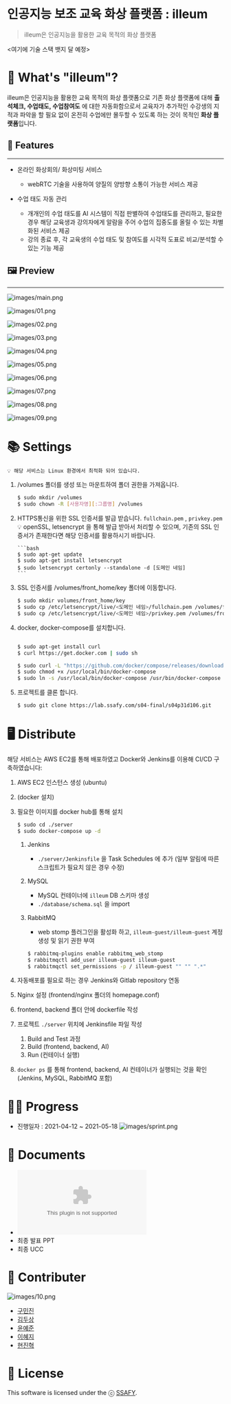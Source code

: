 # 인공지능 보조 교육 화상 플랫폼 : illeum

> illeum은 인공지능을 활용한 교육 목적의 화상 플랫폼

<여기에 기술 스택 뱃지 달 예정>

# 🎨 What's "illeum"?

illeum은 인공지능을 활용한 교육 목적의 화상 플랫폼으로 기존 화상 플랫폼에 대해 **출석체크, 수업태도, 수업참여도** 에 대한 자동화함으로서 교육자가 추가적인 수강생의 지적과 파악을 할 필요 없이 온전히 수업에만 몰두할 수 있도록 하는 것이 목적인 **화상 플랫폼**입니다.

## 💬 Features

---

- 온라인 화상회의/ 화상미팅 서비스

  - webRTC 기술을 사용하여 양질의 양방향 소통이 가능한 서비스 제공

- 수업 태도 자동 관리
  - 개개인의 수업 태도를 AI 시스템이 직접 판별하여 수업태도를 관리하고, 필요한 경우 해당 교육생과 강의자에게 알람을 주어 수업의 집중도를 올릴 수 있는 차별화된 서비스 제공
  - 강의 종료 후, 각 교육생의 수업 태도 및 참여도를 시각적 도표로 비교/분석할 수 있는 기능 제공

## 🖼️ Preview

---

![images/main.png](images/main.png)

![images/01.png](images/01.png)

![images/02.png](images/02.png)

![images/03.png](images/03.png)

![images/04.png](images/04.png)

![images/05.png](images/05.png)

![images/06.png](images/06.png)

![images/07.png](images/07.png)

![images/08.png](images/08.png)

![images/09.png](images/09.png)

# 📚 Settings

`💡 해당 서비스는 Linux 환경에서 최적화 되어 있습니다.`

1.  /volumes 폴더를 생성 또는 마운트하여 폴더 권한을 가져옵니다.

    ```bash
    $ sudo mkdir /volumes
    $ sudo chown -R [사용자명][:그룹명] /volumes
    ```

2.  HTTPS통신을 위한 SSL 인증서를 발급 받습니다. `fullchain.pem` , `privkey.pem`
    💡 openSSL, letsencrypt 을 통해 발급 받아서 처리할 수 있으며,
    기존의 SSL 인증서가 존재한다면 해당 인증서를 활용하시기 바랍니다.

        ```bash
        $ sudo apt-get update
        $ sudo apt-get install letsencrypt
        $ sudo letsencrypt certonly --standalone -d [도메인 네임]
        ```

3.  SSL 인증서를 /volumes/front_home/key 폴더에 이동합니다.

    ```bash
    $ sudo mkdir volumes/front_home/key
    $ sudo cp /etc/letsencrypt/live/<도메인 네임>/fullchain.pem /volumes/front_home/key
    $ sudo cp /etc/letsencrypt/live/<도메인 네임>/privkey.pem /volumes/front_home/key
    ```

4.  docker, docker-compose를 설치합니다.

    ```bash

    $ sudo apt-get install curl
    $ curl https://get.docker.com | sudo sh

    $ sudo curl -L "https://github.com/docker/compose/releases/download/1.27.0/docker-compose-$(uname -s)-$(uname -m)" -o /usr/local/bin/docker-compose
    $ sudo chmod +x /usr/local/bin/docker-compose
    $ sudo ln -s /usr/local/bin/docker-compose /usr/bin/docker-compose
    ```

5.  프로젝트를 클론 합니다.

    ```bash
    $ sudo git clone https://lab.ssafy.com/s04-final/s04p31d106.git
    ```

# 🖥️ Distribute

해당 서비스는 AWS EC2를 통해 배포하였고 Docker와 Jenkins를 이용해 CI/CD 구축하였습니다:

1. AWS EC2 인스턴스 생성 (ubuntu)
2. (docker 설치)
3. 필요한 이미지를 docker hub를 통해 설치

   ```bash
   $ sudo cd ./server
   $ sudo docker-compose up -d
   ```

   1. Jenkins
      - `./server/Jenkinsfile` 을 Task Schedules 에 추가
        (일부 알림에 따른 스크립트가 필요치 않은 경우 수정)
   2. MySQL
      - MySQL 컨테이너에 `illeum` DB 스키마 생성
      - `./database/schema.sql` 을 import
   3. RabbitMQ

      - web stomp 플러그인을 활성화 하고,
        `illeum-guest/illeum-guest` 계정 생성 및 읽기 권한 부여

      ```bash
      $ rabbitmq-plugins enable rabbitmq_web_stomp
      $ rabbitmqctl add_user illeum-guest illeum-guest
      $ rabbitmqctl set_permissions -p / illeum-guest "" "" ".*"
      ```

4. 자동배포를 필요로 하는 경우 Jenkins와 Gitlab repository 연동
5. Nginx 설정 (frontend/nginx 폴더의 homepage.conf)
6. frontend, backend 폴더 안에 dockerfile 작성
7. 프로젝트 `./server` 위치에 Jenkinsfile 파일 작성
   1. Build and Test 과정
   2. Build (frontend, backend, AI)
   3. Run (컨테이너 실행)
8. `docker ps` 를 통해 frontend, backend, AI 컨테이너가 실행되는 것을 확인 (Jenkins, MySQL, RabbitMQ 포함)

# 🏃‍♂️ Progress

- 진행일자 : 2021-04-12 ~ 2021-05-18
  ![images/sprint.png](images/sprint.png)

# 📒 Documents

- ![중간 발표 PPT](documents/발표/자율PJT_중간발표.pptx)
- 최종 발표 PPT
- 최종 UCC

# 🚂 Contributer

![images/10.png](images/10.png)

- [구민진](https://github.com/guminjin)
- [김두상](https://github.com/DooSang3664)
- [윤예준](https://github.com/dbs7120)
- [이혜지](https://github.com/reverse-wisdom)
- [현진혁](https://github.com/getCurrentThread)

# 🧾 License

This software is licensed under the ⓒ [SSAFY](https://www.ssafy.com/).
